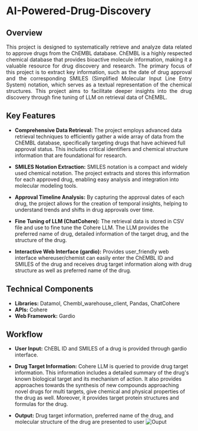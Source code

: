 # AI-Powered-Drug-Discovery

## Overview

<p align="justify">
This project is designed to systematically retrieve and analyze data related to approve drugs from the ChEMBL database. ChEMBL is a highly respected chemical database that provides bioactive molecule information, making it a valuable resource for drug discovery and research. The primary focus of this project is to extract key information, such as the date of drug approval and the corresponding SMILES (Simplified Molecular Input Line Entry System) notation, which serves as a textual representation of the chemical structures. This project aims to facilitate deeper insights into the drug discovery through fine tuning of LLM on retrieval data of ChEMBL.

## Key Features

- **Comprehensive Data Retrieval:** The project employs advanced data retrieval techniques to efficiently gather a wide array of data from the ChEMBL database, specifically targeting drugs that have achieved full approval status. This includes critical identifiers and chemical structure information that are foundational for research.

- **SMILES Notation Extraction:** SMILES notation is a compact and widely used chemical notation. The project extracts and stores this information for each approved drug, enabling easy analysis and integration into molecular modeling tools.

- **Approval Timeline Analysis:** By capturing the approval dates of each drug, the project allows for the creation of temporal insights, helping to understand trends and shifts in drug approvals over time.

- **Fine Tuning of LLM (ChatCohere):** The retrieval data is stored in CSV file and use to fine tune the Cohere LLM. The LLM provides the preferred name of drug, detailed information of the target drug, and the structure of the drug. 

- **Interactive Web Interface (gardio):** Provides user_friendly web interface whereuser/chemist can easily enter the ChEMBL ID and SMILES of the drug and receives drug target information along with drug structure as well as preferred name of the drug. 

## Technical Components

- **Libraries:** Datamol, Chembl_warehouse_client, Pandas, ChatCohere
- **APIs:** Cohere
- **Web Framework:** Gardio

## Workflow

- **User Input:** ChEBL ID and SMILES of a drug is provided through gardio interface.

- **Drug Target Information:** Cohere LLM is queried to provide drug target information. This information includes a detailed summary of the drug's known biological target and its mechanism of action. It also provides approaches towards the synthesis of new compounds approaching novel drugs for multi targets, give chemical and physical properties of the drug as well. Moreover, it provides target protein structures and formulas for the drug.

- **Output:** Drug target information, preferred name of the drug, and molecular structure of the drug are presented to user 
![Ouput](https://github.com/user-attachments/assets/95ad7cd5-d3b6-47b2-a2d1-aa88144abc23)

